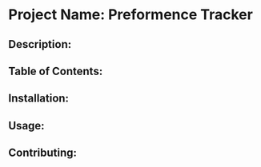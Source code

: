 # Project Name: Preformence Tracker


## Description:


## Table of Contents:


## Installation:


## Usage:


## Contributing:
